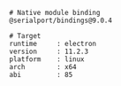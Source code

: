     # Native module binding
    @serialport/bindings@9.0.4

    # Target
    runtime     : electron
    version     : 11.2.3
    platform    : linux
    arch        : x64
    abi         : 85
